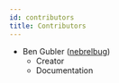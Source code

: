 ```yaml
---
id: contributors
title: Contributors
---
```


- Ben Gubler ([nebrelbug](https://github.com/nebrelbug))
  - Creator
  - Documentation